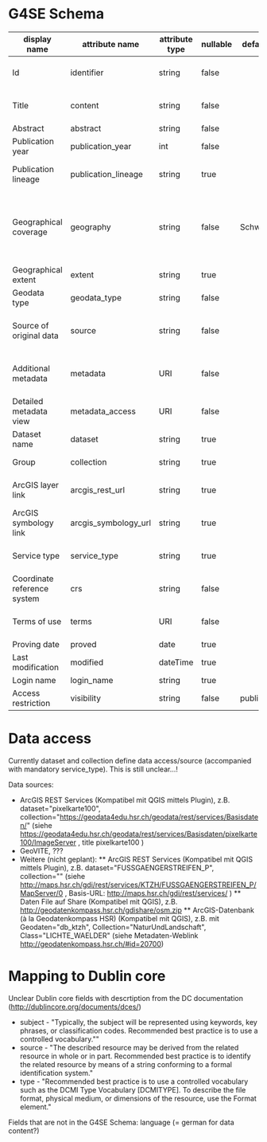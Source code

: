 # G4SE Schema

| display name                 | attribute name      | attribute type | nullable | default | dublin core name | enumeration values                                               | documentation                                                                                                                      |
|------------------------------|-------------------- |----------------|----------|---------|------------------|------------------------------------------------------------------|------------------------------------------------------------------------------------------------------------------------------------|
| Id                           | identifier          | string         | false    |         | identifier       |                                                                  | Identifier unique within G4SE; tbd. can be e.g. PREFIX+data_provider_id                                                            |
| Title                        | content             | string         | false    |         | title            |                                                                  | Metadata Record title (SK: Why not attr.name 'title'?)                                                                             |
| Abstract                     | abstract            | string         | false    |         | description      |                                                                  | Multi line record abstract                                                                                                         |
| Publication year             | publication_year    | int            | false    |         | date             |                                                                  | Year of initial publication                                                                                                        |
| Publication lineage          | publication_lineage | string         | true     |         |                  |                                                                  | Comma separated publication   year lineage (passed publications)                                                                   |
| Geographical coverage        | geography           | string         | false    | Schweiz | coverage         |                                                                  | Official BFS (Swiss Federal Statistical Office) geographical   description. Use largest covered unit (Municipality < Canton < CH). |
| Geographical extent          | extent              | string         | true     |         |                  |                                                                  | BBox. Must be WSG84.                                                                                                               |
| Geodata type                 | geodata_type        | string         | false    |         |                  | raster, vector                                                   | Geodatatype of original data                                                                                                       |
| Source of original data      | source              | string         | false    |         | creator          |                                                                  | Contract partner for original data e.g. swisstopo, Canton xy... (ev. canton dept.?)                                                |
| Additional metadata          | metadata            | URI            | false    |         | relation         |                                                                  | URI to pdf or fileshare with several pdfs containing aditional Metadata                                                            |
| Detailed metadata view       | metadata_access     | URI            | false    |         |                  |                                                                  | URI to the detailed view of the metadata record in GeoVITe or Portal                                                               |
| Dataset name                 | dataset             | string         | true     |         |                  |                                                                  | Service, dataset (in future ev. file name)                                                                                         |
| Group                        | collection          | string         | true     |         |                  |                                                                  | Group name or feature dataset                                                                                                      |
| ArcGIS layer link            | arcgis_rest_url     | string         | true     |         |                  |                                                                  | Weblink to a file (.pitem) hosted on a G4SE share close to metadata                                                                |
| ArcGIS symbology link        | arcgis_symbology_url| string         | true     |         |                  |                                                                  | Weblink to a file (.lyr) hosted on a G4SE share close to metadata                                                                  |
| Service type                 | service_type        | string         | true     |         | format           | WMS,WFS,GeoVite,FeatureService,ImageService                      | Service type (KES: more ArcGIS Services missing?)                                                                                  |
| Coordinate reference system  | crs                 | string         | false    |         |                  | LV03, LV95, WGS84                                                | CRS of original data (EPSG)                                                                                                        |
| Terms of use                 | terms               | URI            | false    |         | rights           |                                                                  | URI to PDF with information about the terms of use                                                                                 |
| Proving date                 | proved              | date           | true     |         |                  |                                                                  | Most recent proving date                                                                                                           |
| Last modification            | modified            | dateTime       | true     |         |                  |                                                                  | Most recent modification time                                                                                                      |
| Login name                   | login_name          | string         | true     |         | contributor      |                                                                  | Metadata Author name                                                                                                               |
| Access restriction           | visibility          | string         | false    | public  |                  | public, test, hsr-internal                                       | Metadata visibility in front end                                                                                                   |

# Data access
Currently dataset and collection define data access/source (accompanied with mandatory service_type). This is still unclear...!

Data sources:
* ArcGIS REST Services (Kompatibel mit QGIS mittels Plugin), z.B. dataset="pixelkarte100", collection="https://geodata4edu.hsr.ch/geodata/rest/services/Basisdaten/" (siehe https://geodata4edu.hsr.ch/geodata/rest/services/Basisdaten/pixelkarte100/ImageServer , title pixelkarte100 )
* GeoVITE, ???
* Weitere (nicht geplant):
** ArcGIS REST Services (Kompatibel mit QGIS mittels Plugin), z.B. dataset="FUSSGAENGERSTREIFEN_P", collection="" (siehe http://maps.hsr.ch/gdi/rest/services/KTZH/FUSSGAENGERSTREIFEN_P/MapServer/0 , Basis-URL: http://maps.hsr.ch/gdi/rest/services/ )
** Daten File auf Share (Kompatibel mit QGIS), z.B. http://geodatenkompass.hsr.ch/gdishare/osm.zip 
** ArcGIS-Datenbank (à la Geodatenkompass HSR) (Kompatibel mit QGIS), z.B. mit Geodaten="db_ktzh",  Collection="NaturUndLandschaft", Class="LICHTE_WAELDER" (siehe Metadaten-Weblink http://geodatenkompass.hsr.ch/#id=20700)

# Mapping to Dublin core
Unclear Dublin core fields with descrtiption from the DC documentation (http://dublincore.org/documents/dces/)
* subject - "Typically, the subject will be represented using keywords, key phrases, or classification codes. Recommended best practice is to use a controlled vocabulary.""
* source - "The described resource may be derived from the related resource in whole or in part. Recommended best practice is to identify the related resource by means of a string conforming to a formal identification system."
* type - "Recommended best practice is to use a controlled vocabulary such as the DCMI Type Vocabulary [DCMITYPE]. To describe the file format, physical medium, or dimensions of the resource, use the Format element."

Fields that are not in the G4SE Schema: language (= german for data content?)
